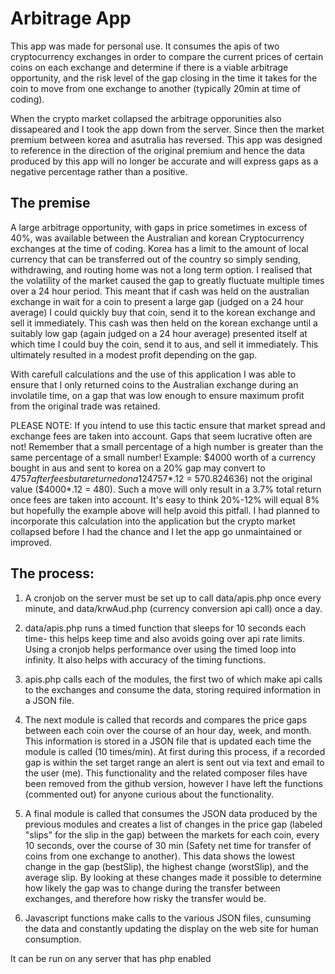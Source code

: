 # Arbitrage App

This app was made for personal use. It consumes the apis of two cryptocurrency exchanges in order to compare the
current prices of certain coins on each exchange and determine if there is a viable arbitrage opportunity, and the
risk level of the gap closing in the time it takes for the coin to move from one exchange to another (typically 20min 
at time of coding).

When the crypto market collapsed the arbitrage opporunities also dissapeared and I took the app down from the server.
Since then the market premium between korea and asutralia has reversed. This app was designed to reference in the direction of the original premium and hence the data produced by this app will no longer be accurate and will express gaps as a negative percentage rather than a positive.

## The premise

A large arbitrage opportunity, with gaps in price sometimes in excess of 40%, was available between the Australian 
and korean Cryptocurrency exchanges at the time of coding. Korea has a limit to the amount of local currency that can 
be transferred out of the country so simply sending, withdrawing, and routing home was not a long term option.
I realised that the volatility of the market caused the gap to greatly fluctuate multiple times over a 24 hour period.
This meant that if cash was held on the australian exchange in wait for a coin to present a large gap (judged on a 24 
hour average) I could quickly buy that coin, send it to the korean exchange and sell it immediately. 
This cash was then held on the korean exchange until a suitably low gap (again judged on a 24 hour average) presented 
itself at which time I could buy the coin, send it to aus, and sell it immediately. This ultimately resulted in a modest profit depending on the gap.

With carefull calculations and the use of this application I was able to ensure that I only returned 
coins to the Australian exchange during an involatile time, on a gap that was low enough to ensure maximum profit from 
the original trade was retained.

PLEASE NOTE: 
If you intend to use this tactic ensure that market spread and exchange fees are taken into account. 
Gaps that seem lucrative often are not! Remember that a small percentage of a high number is greater than the same 
percentage of a small number!
Example: $4000 worth of a currency bought in aus and sent to korea on a 20% gap may convert to $4757 after fees but a
returned on a 12% gap will loose 12% of the higher value ($4757*.12 = 570.824636) not the original value ($4000*.12 = 
480).
Such a move will only result in a 3.7% total return once fees are taken into account. 
It's easy to think 20%-12% will equal 8% but hopefully the example above will help avoid this pitfall.
I had planned to incorporate this calculation into the application but the crypto market collapsed before I had the 
chance and I let the app go unmaintained or improved.

## The process:

1) A cronjob on the server must be set up to call data/apis.php once every minute, and data/krwAud.php (currency conversion api call) once a day.

2) data/apis.php runs a timed function that sleeps for 10 seconds each time- this helps keep time and also avoids
going over api rate limits. Using a cronjob helps performance over using the timed loop into infinity. It also helps 
with accuracy of the timing functions.

2) apis.php calls each of the modules, the first two of which make api calls to the exchanges and consume the data,
storing required information in a JSON file.

3) The next module is called that records and compares the price gaps between each coin over the course of an hour
day, week, and month. This information is stored in a JSON file that is updated each time the module is called (10
times/min).
At first during this process, if a recorded gap is within the set target range an alert is sent out via text and email 
to the user (me). This functionality and the related composer files have been removed from the github version, however 
I have left the functions (commented out) for anyone curious about the functionality.

4) A final module is called that consumes the JSON data produced by the previous modules and creates a list of changes
in the price gap (labeled "slips" for the slip in the gap) between the markets for each coin, every 10 seconds, over 
the course of 30 min (Safety net time for transfer of coins from one exchange to another).
This data shows the lowest change in the gap (bestSlip), the highest change (worstSlip), and the average slip. 
By looking at these changes made it possible to determine how likely the gap was to change during the transfer between
exchanges, and therefore how risky the transfer would be.

5) Javascript functions make calls to the various JSON files, cunsuming the data and constantly updating the display 
on the web site for human consumption.

It can be run on any server that has php enabled


